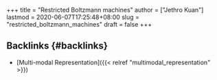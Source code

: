 +++
title = "Restricted Boltzmann machines"
author = ["Jethro Kuan"]
lastmod = 2020-06-07T17:25:48+08:00
slug = "restricted_boltzmann_machines"
draft = false
+++

## Backlinks {#backlinks}

- [Multi-modal Representation]({{< relref "multimodal_representation" >}})
